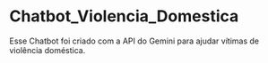 # Chatbot_Violencia_Domestica
Esse Chatbot foi criado com a API do Gemini para ajudar vítimas de violência doméstica.
